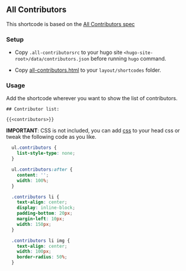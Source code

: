 
## All Contributors

This shortcode is based on the [All Contributors spec](https://github.com/all-contributors/all-contributors)

### Setup

* Copy `.all-contributorsrc` to your hugo site `<hugo-site-root>/data/contributors.json` before running `hugo` command.

* Copy [all-contributors.html](layout/shortcodes/all-contributors.html) to your `layout/shortcodes` folder. 


### Usage 

Add the shortcode wherever you want to show the list of contributors.

```
## Contributor list:

{{<contributors>}}

```

**IMPORTANT**: CSS is not included, you can add [css](layout/partials/all-contributors.html) to your head css or tweak the following code as you like. 

```css
  ul.contributors {
    list-style-type: none;
  }

  ul.contributors:after {
    content: '';
    width: 100%;
  }

  .contributors li {
    text-align: center;
    display: inline-block;
    padding-bottom: 20px;
    margin-left: 10px;
    width: 150px;
  }

  .contributors li img {
    text-align: center;
    width: 100px;
    border-radius: 50%;
  }
```


